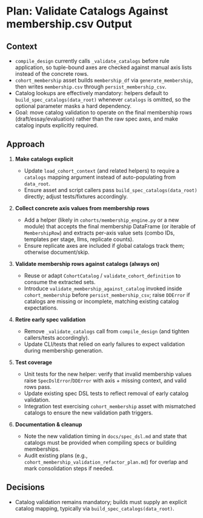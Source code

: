 # Plan: Validate Catalogs Against membership.csv Output

## Context
- `compile_design` currently calls `_validate_catalogs` before rule application, so tuple-bound axes are checked against manual axis lists instead of the concrete rows.
- `cohort_membership` asset builds `membership_df` via `generate_membership`, then writes `membership.csv` through `persist_membership_csv`.
- Catalog lookups are effectively mandatory: helpers default to `build_spec_catalogs(data_root)` whenever `catalogs` is omitted, so the optional parameter masks a hard dependency.
- Goal: move catalog validation to operate on the final membership rows (draft/essay/evaluation) rather than the raw spec axes, and make catalog inputs explicitly required.

## Approach
1. **Make catalogs explicit**
   - Update `load_cohort_context` (and related helpers) to require a `catalogs` mapping argument instead of auto-populating from `data_root`.
   - Ensure asset and script callers pass `build_spec_catalogs(data_root)` directly; adjust tests/fixtures accordingly.

2. **Collect concrete axis values from membership rows**
   - Add a helper (likely in `cohorts/membership_engine.py` or a new module) that accepts the final membership DataFrame (or iterable of `MembershipRow`) and extracts per-axis value sets (combo IDs, templates per stage, llms, replicate counts).
   - Ensure replicate axes are included if global catalogs track them; otherwise document/skip.

3. **Validate membership rows against catalogs (always on)**
   - Reuse or adapt `CohortCatalog` / `validate_cohort_definition` to consume the extracted sets.
   - Introduce `validate_membership_against_catalog` invoked inside `cohort_membership` before `persist_membership_csv`; raise `DDError` if catalogs are missing or incomplete, matching existing catalog expectations.

4. **Retire early spec validation**
   - Remove `_validate_catalogs` call from `compile_design` (and tighten callers/tests accordingly).
   - Update CLI/tests that relied on early failures to expect validation during membership generation.

5. **Test coverage**
   - Unit tests for the new helper: verify that invalid membership values raise `SpecDslError`/`DDError` with axis + missing context, and valid rows pass.
   - Update existing spec DSL tests to reflect removal of early catalog validation.
   - Integration test exercising `cohort_membership` asset with mismatched catalogs to ensure the new validation path triggers.

6. **Documentation & cleanup**
   - Note the new validation timing in `docs/spec_dsl.md` and state that catalogs must be provided when compiling specs or building memberships.
   - Audit existing plans (e.g., `cohort_membership_validation_refactor_plan.md`) for overlap and mark consolidation steps if needed.

## Decisions
- Catalog validation remains mandatory; builds must supply an explicit catalog mapping, typically via `build_spec_catalogs(data_root)`.

